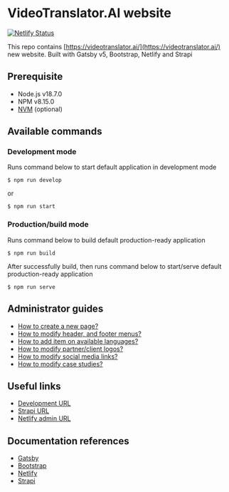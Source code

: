 # VideoTranslator.AI website

[![Netlify Status](https://api.netlify.com/api/v1/badges/c7a92058-929e-44bb-a3f6-0f6af001a548/deploy-status)](https://app.netlify.com/sites/q6a-website-dev/deploys)

This repo contains [https://videotranslator.ai/](https://videotranslator.ai/) new website. Built with Gatsby v5, Bootstrap, Netlify and Strapi

## Prerequisite

- Node.js v18.7.0
- NPM v8.15.0
- [NVM](https://github.com/nvm-sh/nvm) (optional)

## Available commands

### Development mode

Runs command below to start default application in development mode

```
$ npm run develop
```

or

```
$ npm run start
```

### Production/build mode

Runs command below to build default production-ready application

```
$ npm run build
```

After successfully build, then runs command below to start/serve default production-ready application

```
$ npm run serve
```

## Administrator guides

- [How to create a new page?](docs/how-to-create-a-new-page.md)
- [How to modify header, and footer menus?](docs/how-to-modify-header-and-footer-menus.md)
- [How to add item on available languages?](docs/how-to-add-item-on-available-languages.md)
- [How to modify partner/client logos?](docs/how-to-modify-partner-client-logos.md)
- [How to modify social media links?](docs/how-to-modify-social-media-links.md)
- [How to modify case studies?](docs/how-to-modify-case-studies.md)

## Useful links

- [Development URL](https://q6a-website-dev.netlify.app/)
- [Strapi URL](https://sea-turtle-app-33ffu.ondigitalocean.app/admin/)
- [Netlify admin URL](https://app.netlify.com/sites/q6a-website-dev/overview)

## Documentation references

- [Gatsby](https://www.gatsbyjs.com/docs/)
- [Bootstrap](https://getbootstrap.com/docs/5.3/getting-started/introduction/)
- [Netlify](https://www.netlify.com/)
- [Strapi](https://docs.strapi.io/developer-docs/latest/getting-started/introduction.html)
